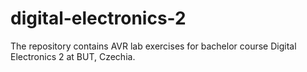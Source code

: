 # digital-electronics-2
The repository contains AVR lab exercises for bachelor course Digital Electronics 2 at BUT, Czechia.
